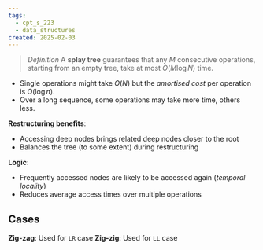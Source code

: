 ```yaml
---
tags:
  - cpt_s_223
  - data_structures
created: 2025-02-03
---
```


> *Definition*
> A **splay tree** guarantees that any $M$ consecutive operations, starting from an empty tree, take at most $O(M \log N)$ time.

- Single operations might take $O(N)$ but the *amortised cost* per operation is $O(\log n)$.
- Over a long sequence, some operations may take more time, others less.

**Restructuring benefits**:
- Accessing deep nodes brings related deep nodes closer to the root
- Balances the tree (to some extent) during restructuring

**Logic**:
- Frequently accessed nodes are likely to be accessed again (*temporal locality*)
- Reduces average access times over multiple operations

## Cases

**Zig-zag**: Used for `LR` case
**Zig-zig**: Used for `LL` case
